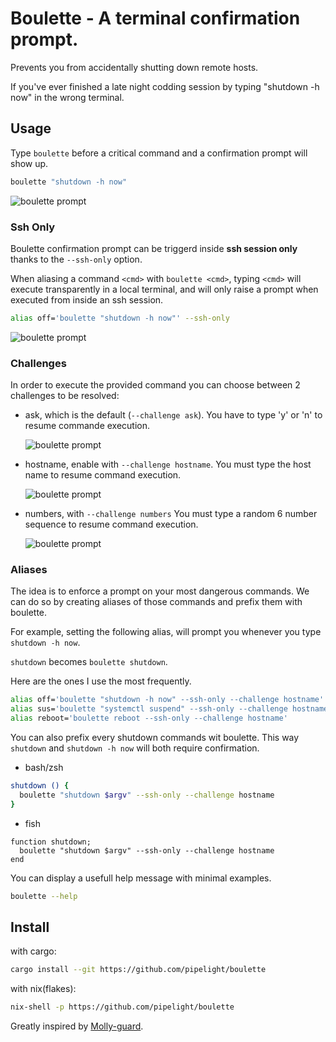 # Boulette - A terminal confirmation prompt.

Prevents you from accidentally shutting down remote hosts.

If you've ever finished a late night codding session
by typing "shutdown -h now" in the wrong terminal.

## Usage

Type `boulette` before a critical command and a confirmation prompt will show up.

```sh
boulette "shutdown -h now"
```

![boulette prompt](https://github.com/pipelight/boulette/blob/main/public/images/ask_challenge.png)

### Ssh Only

Boulette confirmation prompt can be triggerd inside **ssh session only** thanks to the `--ssh-only` option.

When aliasing a command `<cmd>` with `boulette <cmd>`, typing `<cmd>` will execute transparently in a local terminal,
and will only raise a prompt when executed from inside an ssh session.

```sh
alias off='boulette "shutdown -h now"' --ssh-only
```

![boulette prompt](https://github.com/pipelight/boulette/blob/main/public/images/example_ssh.png)

### Challenges

In order to execute the provided command you can choose between 2 challenges to be resolved:

- ask, which is the default (`--challenge ask`). You have to type 'y' or 'n' to resume commande execution.

  ![boulette prompt](https://github.com/pipelight/boulette/blob/main/public/images/ask_challenge.png)

- hostname, enable with `--challenge hostname`. You must type the host name to resume command execution.

  ![boulette prompt](https://github.com/pipelight/boulette/blob/main/public/images/hostname_challenge.png)

- numbers, with `--challenge numbers` You must type a random 6 number sequence to resume command execution.

  ![boulette prompt](https://github.com/pipelight/boulette/blob/main/public/images/numbers_challenge.png)

### Aliases

The idea is to enforce a prompt on your most dangerous commands.
We can do so by creating aliases of those commands and prefix them with boulette.

For example, setting the following alias, will prompt you whenever you type `shutdown -h now`.

`shutdown` becomes `boulette shutdown`.

Here are the ones I use the most frequently.

```sh
alias off='boulette "shutdown -h now" --ssh-only --challenge hostname'
alias sus='boulette "systemctl suspend" --ssh-only --challenge hostname'
alias reboot='boulette reboot --ssh-only --challenge hostname'
```

You can also prefix every shutdown commands wit boulette.
This way `shutdown` and `shutdown -h now` will both require confirmation.

- bash/zsh

```sh
shutdown () {
  boulette "shutdown $argv" --ssh-only --challenge hostname
}
```

- fish

```fish
function shutdown;
  boulette "shutdown $argv" --ssh-only --challenge hostname
end
```

You can display a usefull help message with minimal examples.

```sh
boulette --help
```

## Install

with cargo:

```sh
cargo install --git https://github.com/pipelight/boulette

```

with nix(flakes):

```sh
nix-shell -p https://github.com/pipelight/boulette

```

Greatly inspired by [Molly-guard](https://salsa.debian.org/debian/molly-guard).
